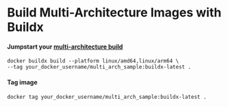 # Build Multi-Architecture Images with Buildx

#### Jumpstart your [multi-architecture build](https://www.docker.com/blog/how-to-rapidly-build-multi-architecture-images-with-buildx/)
```
docker buildx build --platform linux/amd64,linux/arm64 \
--tag your_docker_username/multi_arch_sample:buildx-latest .
```

#### Tag image
```
docker tag your_docker_username/multi_arch_sample:buildx-latest .
```
